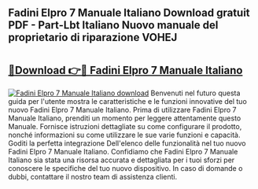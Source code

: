 ## Fadini Elpro 7 Manuale Italiano Download gratuit PDF - Part-Lbt Italiano Nuovo manuale del proprietario di riparazione VOHEJ

# <h2><a href="http://dfb4lm.blite.top/?on=Fadini+Elpro+7+Manuale+Italiano">🔗Download 👉🔴 Fadini Elpro 7 Manuale Italiano</a></h2>

[![Fadini Elpro 7 Manuale Italiano download](https://i.imgur.com/lujVjoI.png)](http://dfb4lm.blite.top/?on=Fadini+Elpro+7+Manuale+Italiano)
Benvenuti nel futuro questa guida per l'utente mostra le caratteristiche e le funzioni innovative del tuo nuovo Fadini Elpro 7 Manuale Italiano. Prima di utilizzare Fadini Elpro 7 Manuale Italiano, prenditi un momento per leggere attentamente questo Manuale. Fornisce istruzioni dettagliate su come configurare il prodotto, nonché informazioni su come utilizzare le sue varie funzioni e capacità. Goditi la perfetta integrazione Dell'elenco delle funzionalità nel tuo nuovo Fadini Elpro 7 Manuale Italiano. Confidiamo che Fadini Elpro 7 Manuale Italiano sia stata una risorsa accurata e dettagliata per i tuoi sforzi per conoscere le specifiche del tuo nuovo dispositivo. In caso di domande o dubbi, contattare il nostro team di assistenza clienti.
